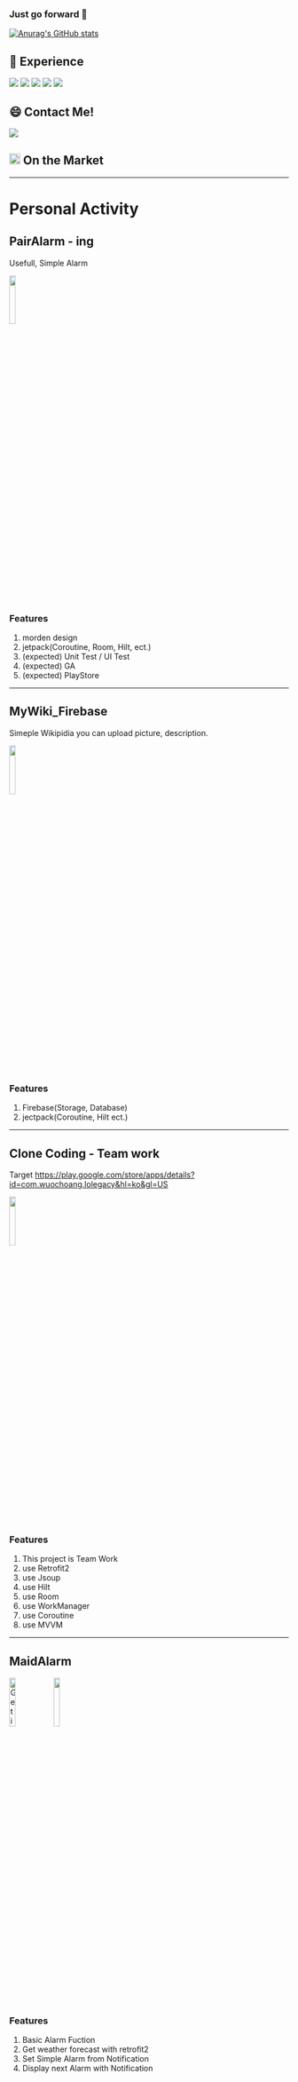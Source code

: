 ### Just go forward 👋
[![Anurag's GitHub stats](https://github-readme-stats.vercel.app/api?username=mmol93)](https://github.com/anuraghazra/github-readme-stats)

## 🌱 Experience

<img src="https://img.shields.io/badge/AndroidStudio-36725A?style=flat-square&logo=Android Studio&logoColor=white"/></a>
<img src="https://img.shields.io/badge/Kotlin-AC41B0?style=flat-square&logo=Kotlin&logoColor=white"/></a>
<img src="https://img.shields.io/badge/Python-3776AB?style=flat-square&logo=Python&logoColor=white"/></a>
<img src="https://img.shields.io/badge/Django-3776AB?style=flat-square&logo=Django&logoColor=white"/></a>
<img src="https://img.shields.io/badge/HTML-AC41B0?style=flat-square&logo=Html&logoColor=white"/></a>


## 😄 Contact Me!
<a href="mailto:ljws93@naver.com" target="_blank"><img src="https://img.shields.io/badge/Naver-00C03B?style=flat-square&logo=Naver&logoColor=white"/></a>

## <img src="https://user-images.githubusercontent.com/69494230/136742197-0f9d08fd-dcf5-44fc-9cfa-7aa7d3a66bf5.png" height="20px"> On the Market

----

# Personal Activity

## PairAlarm - ing
Usefull, Simple Alarm

<a href='[https://github.com/mmol93/PairAlarm](https://github.com/mmol93/PairAlarm)'><img src='https://user-images.githubusercontent.com/69494230/137041613-75ad0721-460c-42c2-ade2-02899ee5ae93.png' width = 15% height = 15%></a>

### Features
1. morden design
2. jetpack(Coroutine, Room, Hilt, ect.)
3. (expected) Unit Test / UI Test
4. (expected) GA
5. (expected) PlayStore


----


## MyWiki_Firebase
Simeple Wikipidia
you can upload picture, description.

<a href='[https://github.com/mmol93/MyWiki_Firebase](https://github.com/mmol93/MyWiki_Firebase)'><img src='https://user-images.githubusercontent.com/69494230/137041613-75ad0721-460c-42c2-ade2-02899ee5ae93.png' width = 15% height = 15%></a>

### Features
1. Firebase(Storage, Database)
2. jectpack(Coroutine, Hilt ect.)


------

## Clone Coding - Team work
Target https://play.google.com/store/apps/details?id=com.wuochoang.lolegacy&hl=ko&gl=US

<a href='https://github.com/LeeJaeHyeon05/FirstApp'><img src='https://user-images.githubusercontent.com/69494230/137041613-75ad0721-460c-42c2-ade2-02899ee5ae93.png' width = 15% height = 15%></a>

### Features
1. This project is Team Work
2. use Retrofit2
3. use Jsoup
4. use Hilt
5. use Room
6. use WorkManager
7. use Coroutine
8. use MVVM 

-----

## MaidAlarm 
<a href='https://play.google.com/store/apps/details?id=com.MaidAlarm.easyo_alarm&pcampaignid=pcampaignidMKT-Other-global-all-co-prtnr-py-PartBadge-Mar2515-1'><img alt='Get it on Google Play' src='https://play.google.com/intl/en_us/badges/static/images/badges/en_badge_web_generic.png' width = 15% height = 15%></a>
<a href='https://github.com/mmol93/EasyO_Alarm1-2'><img src='https://user-images.githubusercontent.com/69494230/137041613-75ad0721-460c-42c2-ade2-02899ee5ae93.png' width = 15% height = 15%></a>

### Features
1. Basic Alarm Fuction
2. Get weather forecast with retrofit2
3. Set Simple Alarm from Notification
4. Display next Alarm with Notification


<!--
**mmol93/mmol93** is a ✨ _special_ ✨ repository because its `README.md` (this file) appears on your GitHub profile.

Here are some ideas to get you started:

- 🔭 I’m currently working on ...
- 🌱 I’m currently learning ...
- 👯 I’m looking to collaborate on ...
- 🤔 I’m looking for help with ...
- 💬 Ask me about ...
- 📫 How to reach me: ...
- 😄 Pronouns: ...
- ⚡ Fun fact: ...
-->

